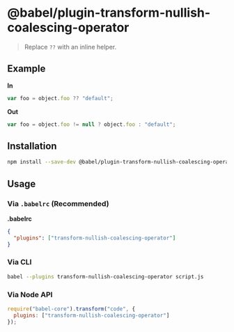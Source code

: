 # @babel/plugin-transform-nullish-coalescing-operator

> Replace `??` with an inline helper.

## Example

**In**

```javascript
var foo = object.foo ?? "default";
```

**Out**

```javascript
var foo = object.foo != null ? object.foo : "default";
```

## Installation

```sh
npm install --save-dev @babel/plugin-transform-nullish-coalescing-operator
```

## Usage

### Via `.babelrc` (Recommended)

**.babelrc**

```json
{
  "plugins": ["transform-nullish-coalescing-operator"]
}
```

### Via CLI

```sh
babel --plugins transform-nullish-coalescing-operator script.js
```

### Via Node API

```javascript
require("babel-core").transform("code", {
  plugins: ["transform-nullish-coalescing-operator"]
});
```
